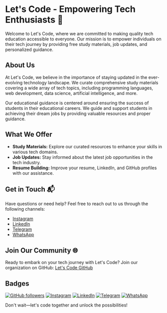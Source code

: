 # Let's Code - Empowering Tech Enthusiasts 🚀

Welcome to Let's Code, where we are committed to making quality tech education accessible to everyone. Our mission is to empower individuals on their tech journey by providing free study materials, job updates, and personalized guidance.

## About Us
At Let's Code, we believe in the importance of staying updated in the ever-evolving technology landscape. We curate comprehensive study materials covering a wide array of tech topics, including programming languages, web development, data science, artificial intelligence, and more.

Our educational guidance is centered around ensuring the success of students in their educational careers. We guide and support students in achieving their dream jobs by providing valuable resources and proper guidance.

## What We Offer
- **Study Materials:** Explore our curated resources to enhance your skills in various tech domains.
- **Job Updates:** Stay informed about the latest job opportunities in the tech industry.
- **Resume Building:** Improve your resume, LinkedIn, and GitHub profiles with our assistance.

## Get in Touch 📬
Have questions or need help? Feel free to reach out to us through the following channels:

- [Instagram](https://www.instagram.com/lets__code/)
- [LinkedIn](https://www.linkedin.com/company/lets-code-forever/)
- [Telegram](https://t.me/offcampusjobsupdatess)
- [WhatsApp](https://chat.whatsapp.com/J2QG1qQg5Qc8euTvY0bt5s)

## Join Our Community 🌐
Ready to embark on your tech journey with Let's Code? Join our organization on GitHub: [Let's Code GitHub](https://github.com/Lets-code-with-us)

## Badges
[![GitHub followers](https://img.shields.io/github/followers/Lets-code-with-us?style=social)](https://github.com/Lets-code-with-us)
[![Instagram](https://img.shields.io/badge/Follow%20on-Instagram-orange)](https://www.instagram.com/lets__code/)
[![LinkedIn](https://img.shields.io/badge/Connect%20on-LinkedIn-blue)](https://www.linkedin.com/company/lets-code-forever/)
[![Telegram](https://img.shields.io/badge/Join%20on-Telegram-blue)](https://t.me/offcampusjobsupdatess)
[![WhatsApp](https://img.shields.io/badge/Join%20on-WhatsApp-green)](https://chat.whatsapp.com/J2QG1qQg5Qc8euTvY0bt5s)

Don't wait—let's code together and unlock the possibilities!
